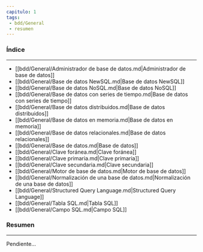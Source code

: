 ```yaml
---
capitulo: 1
tags: 
 - bdd/General
 - resumen
---
```

### Índice 
---
* [[bdd/General/Administrador de base de datos.md|Administrador de base de datos]]
* [[bdd/General/Base de datos NewSQL.md|Base de datos NewSQL]]
* [[bdd/General/Base de datos NoSQL.md|Base de datos NoSQL]]
* [[bdd/General/Base de datos con series de tiempo.md|Base de datos con series de tiempo]]
* [[bdd/General/Base de datos distribuidos.md|Base de datos distribuidos]]
* [[bdd/General/Base de datos en memoria.md|Base de datos en memoria]]
* [[bdd/General/Base de datos relacionales.md|Base de datos relacionales]]
* [[bdd/General/Base de datos.md|Base de datos]]
* [[bdd/General/Clave foránea.md|Clave foránea]]
* [[bdd/General/Clave primaria.md|Clave primaria]]
* [[bdd/General/Clave secundaria.md|Clave secundaria]]
* [[bdd/General/Motor de base de datos.md|Motor de base de datos]]
* [[bdd/General/Normalización de una base de datos.md|Normalización de una base de datos]]
* [[bdd/General/Structured Query Language.md|Structured Query Language]]
* [[bdd/General/Tabla SQL.md|Tabla SQL]]
* [[bdd/General/Campo SQL.md|Campo SQL]]

### Resumen
---
Pendiente...